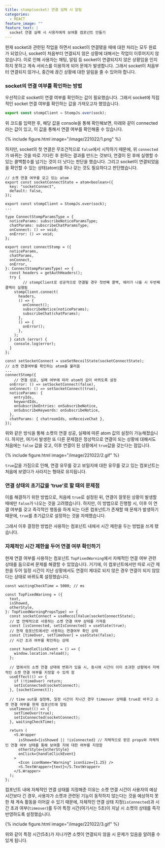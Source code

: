 ```yaml
---
title: stomp(socket) 연결 실패 시 알림
categories:
  - REACT
feature_image: ""
feature_text: |
  socket 연결 실패 시 사용자에게 보여줄 컴포넌트 만들기
---
```


현재 socket과 관련된 작업을 하면서 socket이 연결됐을 때에 대한 처리는 모두 완료가 되었으나, socket이 처음부터 연결되지 않은 상황에 대해서는 작업이 이루어지지 않았습니다. 이로 인해 사용자는 채팅, 알림 등 socket이 연결되지지 않은 상황임을 인지하지 못하고 계속 서비스를 이용하게 되어 문제가 발생합니다. 그래서 socket이 처음부터 연결되지 않거나, 중간에 끊긴 상황에 대한 알림을 줄 수 있어야 합니다.

### socket의 연결 여부를 확인하는 방법

우선적으로 socket이 연결 여부를 확인하는 값이 필요했습니다. 그래서 socket에 직접적인 socket 연결 여부를 확인하는 값을 가져오고자 했었습니다.

```jsx
export const stompClient = StompJs.over(sock);
```

위 코드를 입력한 후, 해당 값을 console을 통해 확인해보면, 아래와 같이 connected라는 값이 있고, 이 값을 통해서 연결 여부를 확인해줄 수 있습니다.

{% include figure.html
image="/image/221022/1.png" %}

하지만, socket의 첫 연결은 무조건적으로 `false`에서 시작하기 때문에, 위 `connected`가 바뀌는 것을 따로 기다린 후 원하는 결과를 만드는 것보다, 연결이 된 후에 실행할 수 있는 콜백함수를 넘기는 것이 더 낫다는 판단을 했습니다. 그리고 socket이 연결되었음을 확인할 수 있는 상태(atom)를 하나 갖는 것도 필요하다고 판단했습니다.

```tsx
// 소켓 연결 여부를 갖고 있는 atom
export const socketConnectState = atom<boolean>({
  key: "socketConnect",
  default: false,
});
```

```tsx
export const stompClient = StompJs.over(sock);
...

type ConnectStompParamsType = {
  noticeParams: subscribeNoticeParamsType;
  chatParams: subscribeChatParamsType;
  onConnect: () => void;
  onError: () => void;
};

export const connectStomp = ({
  noticeParams,
  chatParams,
  onConnect,
  onError,
}: ConnectStompParamsType) => {
  const headers = getAuthHeaders();
  try {
		// stompClient로 성공적으로 연결될 경우 첫번째 콜백, 에러가 나올 시 두번째 콜백이 실행됨
    stompClient.connect(
      headers,
      () => {
        onConnect();
        subscribeNotice(noticeParams);
        subscribeChat(chatParams);
      },
      () => {
        onError();
      },
    );
  } catch (error) {
    console.log(error);
  }
};
```

```tsx
const setSocketConnect = useSetRecoilState(socketConnectState);
// 소켓 연결여부를 확인하는 atom을 불러옴
...
connectStomp({
	// 연결 성공, 실패 여부에 따라 atom의 값이 바뀌도록 설정
  onError: () => setSocketConnect(false),
  onConnect: () => setSocketConnect(true),
  noticeParams: {
    entryIds,
    keywordIds,
    onSubscribeEntries: onSubscribeNotice,
    onSubscribeKeywords: onSubscribeNotice,
  },
  chatParams: { chatroomIds, onReceiveChat },
});
```

위와 같은 방식을 통해 소켓의 연결 성공, 실패에 따른 atom 값의 설정이 가능해졌습니다. 하지만, 여기서 발생한 또 다른 문제점은 정상적으로 연결이 되는 상황에 대해서도 처음에는 `false` 값을 갖고, 이후 연결이 된 상황에서 `true`값을 갖는다는 점입니다.

{% include figure.html
image="/image/221022/2.gif" %}

`true`값을 가짐으로 인해, 연결 유무를 갖고 보일지에 대한 유무를 갖고 있는 컴포넌트는 처음에 보였다가 사라지는 형태로 유지됩니다.

### 연결 상태의 초기값을 ‘true’로 할 때의 문제점

이를 해결하기 위한 방법으로, 처음에 `true`로 설정된 뒤, 연결이 잘못된 상황이 발생할 때에만 `false`가 나오는 것을 고려했습니다. 하지만, 이 방법으로 진행할 시, 이후 이 연결 여부를 갖고 즉각적인 행동을 하게 되는 다른 컴포넌트가 존재할 때 문제가 발생하기 때문에, `true`를 초기값으로 설정하는 것을 자제했습니다.

그래서 이후 결정한 방법은 사용하는 컴포넌트 내에서 시간 제한을 두는 방법을 쓰게 됐습니다.

### 자체적인 시간 제한을 두어 연결 여부 확인하기

현재 연결 여부를 사용하는 컴포넌트 `TopFixedWarning`에서 자체적인 연결 여부 관련 상태를 둠으로써 문제를 해결할 수 있었습니다. 거기에, 이 컴포넌트에서만 따로 시간 제한을 두어 일정 시간이 지난 상황에서도 연결이 제대로 되지 않은 경우 연결이 되지 않았다는 상태로 바뀌도록 설정했습니다.

```tsx
const waitingCheckTime = 5000; // ms

const TopFixedWarinng = ({
  text,
  isShowed,
  otherStyle,
}: TopFixedWarningPropsType) => {
  const socketConnect = useRecoilValue(socketConnectState);
  // 앱 전체적으로 사용하는 소켓 연결 여부 상태를 가져옴
  const [isConnected, setIsConnected] = useState(true);
  // 현재 컴포넌트에서만 사용하는 연결여부 확인 상태
  const [timeOver, setTimeOver] = useState(false);
  // 시간 초과 여부를 확인하는 상태

  const handleClickEvent = () => {
    window.location.reload();
  };

  // 앱에서의 소켓 연결 상태에 변화가 있을 시, 동시에 시간이 이미 초과한 상황에서 자체적인 소켓 연결 여부를 지정할 수 있게 함
  useEffect(() => {
    if (!timeOver) return;
    setIsConnected(socketConnect);
  }, [socketConnect]);

  // time out을 설정해, 일정 시간이 지나간 경우 timeover 상태를 true로 바꾸고 소켓 연결 여부를 현재 컴포넌트에 알림
  useTimeout(() => {
    setTimeOver(true);
    setIsConnected(socketConnect);
  }, waitingCheckTime);

  return (
    <S.Wrapper
      isShowed={isShowed || !isConnected} // 자체적으로 받은 props와 자체적인 연결 여부 상태를 통해 보여줄 지에 대한 여부를 지정함
      otherStyle={otherStyle}
      onClick={handleClickEvent}
    >
      <Icon iconName="Warning" iconSize={1.25} />
      <S.TextWrapper>{text}</S.TextWrapper>
    </S.Wrapper>
  );
};
```

컴포넌트 내에 자체적인 연결 상태를 지정해준 이유는 소켓 연결 시간이 사용자의 예상 시간보다 긴 경우, 사용자가 소켓과 관련된 기능이 동작하지 않는다는 것을 예상하지 못한 채 계속 활동을 이어갈 수 있기 때문에, 자체적인 연결 상태 지정(`isConnected`)과 시간 초과 여부(`timeover`)를 두어 특정 시간(여기서는 5초)이 지날 시 소켓의 상태를 즉각 반영하도록 설정했습니다.

{% include figure.html
image="/image/221022/3.gif" %}

위와 같이 특정 시간(5초)가 지나가면 소켓이 연결되지 않을 시 문제가 있음을 알려줄 수 있게 됩니다.
